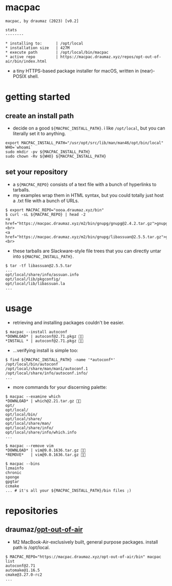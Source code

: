 # macpac
```
macpac, by draumaz (2023) [v0.2]

stats
--------

* installing to:      | /opt/local
* installation size   | 427M
* execute path        | /opt/local/bin/macpac
* active repo         | https://macpac.draumaz.xyz/repos/opt-out-of-air/bin/index.html
```
- a tiny HTTPS-based package installer for macOS, written in (near)-POSIX shell.

# getting started

## create an install path
- decide on a good ```${MACPAC_INSTALL_PATH}```. i like ```/opt/local```, but you can literally set it to anything.
```
export MACPAC_INSTALL_PATH="/usr/opt/src/lib/man/man46/opt/bin/local" WHO=`whoami`
sudo mkdir -pv ${MACPAC_INSTALL_PATH}
sudo chown -Rv ${WHO} ${MACPAC_INSTALL_PATH}
```

## set your repository
- a ```${MACPAC_REPO}``` consists of a text file with a bunch of hyperlinks to tarballs.
- my examples wrap them in HTML syntax, but you could totally just host a .txt file with a bunch of URLs.
```
$ export MACPAC_REPO="oooa.draumaz.xyz/bin"
$ curl -sL ${MACPAC_REPO} | head -2
<a href="https://macpac.draumaz.xyz/m2/bin/gnupg/gnupg@2.4.2.tar.gz">gnupg/gnupg@2.4.2.tar.gz</a> <br>
<a href="https://macpac.draumaz.xyz/m2/bin/gnupg/libassuan@2.5.5.tar.gz">gnupg/libassuan@2.5.5.tar.gz</a> <br>
```
- these tarballs are Slackware-style file trees that you can directly untar into ```${MACPAC_INSTALL_PATH}```.
```
$ tar -tf libassuan@2.5.5.tar
...
opt/local/share/info/assuan.info
opt/local/lib/pkgconfig/
opt/local/lib/libassuan.la
...
```

# usage
- retrieving and installing packages couldn't be easier.
```
$ macpac --install autoconf
*DOWNLOAD* | autoconf@2.71.pkgz 🔁✅
*INSTALL * | autoconf@2.71.pkgz 🔁✅
```

- ...verifying install is simple too:
```
$ find ${MACPAC_INSTALL_PATH} -name '*autoconf*'
/opt/local/bin/autoconf
/opt/local/share/man/man1/autoconf.1
/opt/local/share/info/autoconf.info/
...
```

- more commands for your discerning palette:
```
$ macpac --examine which
*DOWNLOAD* | which@2.21.tar.gz 🔁✅
opt/
opt/local/
opt/local/bin/
opt/local/share/
opt/local/share/man/
opt/local/share/info/
opt/local/share/info/which.info
...
```
```
$ macpac --remove vim
*DOWNLOAD* | vim@9.0.1636.tar.gz 🔁✅
*REMOVE*   | vim@9.0.1636.tar.gz 🔁✅
```
```
$ macpac --bins
lzmainfo
chronic
sponge
gpgtar
ccmake
... # it's all your ${MACPAC_INSTALL_PATH}/bin files ;)
```

# repositories

## draumaz/[opt-out-of-air](https://oooa.draumaz.xyz)
- M2 MacBook-Air-exclusively built, general purpose packages. install path is /opt/local.
```
$ MACPAC_REPO="https://macpac.draumaz.xyz/opt-out-of-air/bin" macpac list
autoconf@2.71
automake@1.16.5
cmake@3.27.0-rc2
...
```
